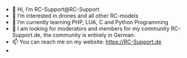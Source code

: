 - 👋 Hi, I’m RC-Support@RC-Support
- 👀 I’m interested in drones and all other RC-models
- 🌱 I’m currently learning PHP, LUA, C and Python Programming
- 💞️ I am looking for moderators and members for my community RC-Support.de, the community is entirely in German.
- 📫 You can reach me on my website: https://RC-Support.de
- 



<!---
RC-Support/RC-Support is a ✨ special ✨ repository because its `README.md` (this file) appears on your GitHub profile.
You can click the Preview link to take a look at your changes.
--->
